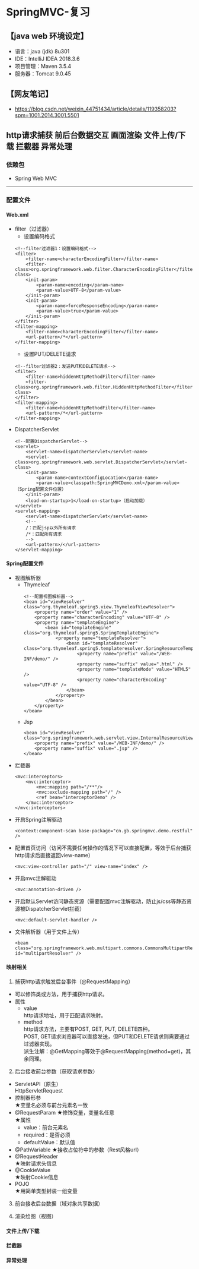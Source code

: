# SpringMVC-复习
## 【java web 环境设定】
- 语言：java (jdk) 8u301
- IDE：IntelliJ IDEA 2018.3.6
- 项目管理：Maven 3.5.4
- 服务器：Tomcat 9.0.45
## 【网友笔记】
- https://blog.csdn.net/weixin_44751434/article/details/119358203?spm=1001.2014.3001.5501
## http请求捕获 前后台数据交互 画面渲染 文件上传/下载 拦截器 异常处理
### 依赖包
- Spring Web MVC
***
### 配置文件
#### Web.xml
  - filter（过滤器）
    - 设置编码格式
    ```
    <!--filter过滤器1：设置编码格式-->
    <filter>
        <filter-name>characterEncodingFilter</filter-name>
        <filter-class>org.springframework.web.filter.CharacterEncodingFilter</filter-class>
        <init-param>
            <param-name>encoding</param-name>
            <param-value>UTF-8</param-value>
        </init-param>
        <init-param>
            <param-name>forceResponseEncoding</param-name>
            <param-value>true</param-value>
        </init-param>        
    </filter>
    <filter-mapping>
        <filter-name>characterEncodingFilter</filter-name>
        <url-pattern>/*</url-pattern>
    </filter-mapping>
    ```
    - 设置PUT/DELETE请求
    ```
    <!--filter过滤器2：发送PUT和DELETE请求-->
    <filter>
        <filter-name>hiddenHttpMethodFilter</filter-name>
        <filter-class>org.springframework.web.filter.HiddenHttpMethodFilter</filter-class>
    </filter>
    <filter-mapping>
        <filter-name>hiddenHttpMethodFilter</filter-name>
        <url-pattern>/*</url-pattern>
    </filter-mapping>
    ```
  - DispatcherServlet
    ```
    <!--配置DispatcherServlet-->
    <servlet>
        <servlet-name>dispatcherServlet</servlet-name>
        <servlet-class>org.springframework.web.servlet.DispatcherServlet</servlet-class>
        <init-param>
            <param-name>contextConfigLocation</param-name>
            <param-value>classpath:SpringMVCDemo.xml</param-value>（Spring配置文件位置）
        </init-param>
        <load-on-startup>1</load-on-startup>（启动加载）
    </servlet>
    <servlet-mapping>
        <servlet-name>dispatcherServlet</servlet-name>
        <!--
        /：匹配jsp以外所有请求
        /*：匹配所有请求
        -->
        <url-pattern>/</url-pattern>
    </servlet-mapping>
    ```
#### Spring配置文件
  - 视图解析器
    - Thymeleaf
      ```
      <!--配置视图解析器-->
      <bean id="viewResolver" class="org.thymeleaf.spring5.view.ThymeleafViewResolver">
          <property name="order" value="1" />
          <property name="characterEncoding" value="UTF-8" />
          <property name="templateEngine">
              <bean id="templateEngine" class="org.thymeleaf.spring5.SpringTemplateEngine">
                  <property name="templateResolver">
                      <bean id="templateResolver" class="org.thymeleaf.spring5.templateresolver.SpringResourceTemplateResolver">
                          <property name="prefix" value="/WEB-INF/demo/" />
                          <property name="suffix" value=".html" />
                          <property name="templateMode" value="HTML5" />
                          <property name="characterEncoding" value="UTF-8" />
                      </bean>
                  </property>
              </bean>
          </property>
      </bean>
      ```
    - Jsp
      ```
      <bean id="viewResolver" class="org.springframework.web.servlet.view.InternalResourceViewResolver">
          <property name="prefix" value="/WEB-INF/demo/" />
          <property name="suffix" value=".jsp" />
      </bean>
      ```
  - 拦截器
    ```
    <mvc:interceptors>
        <mvc:interceptor>
            <mvc:mapping path="/**"/>
            <mvc:exclude-mapping path="/" />
            <ref bean="interceptorDemo" />
        </mvc:interceptor>
    </mvc:interceptors>
    ```    
  - 开启Spring注解驱动
    ```
    <context:component-scan base-package="cn.gb.springmvc.demo.restful" />
    ```
  - 配置首页访问（访问不需要任何操作的情况下可以直接配置，等效于后台捕获http请求后直接返回view-name）
    ```
    <mvc:view-controller path="/" view-name="index" />
    ```
  - 开启mvc注解驱动
    ```
    <mvc:annotation-driven />
    ```
  - 开启默认Servlet访问静态资源（需要配置mvc注解驱动，防止js/css等静态资源被DispatcherServlet拦截）
    ```
    <mvc:default-servlet-handler />
    ```
  - 文件解析器（用于文件上传）
    ```
    <bean class="org.springframework.web.multipart.commons.CommonsMultipartResolver" id="multipartResolver" />
    ```
#### 映射相关
1. 捕获http请求触发后台事件（@RequestMapping）
  - 可以修饰类或方法，用于捕获http请求。
  - 属性
    - value  
      http请求地址，用于匹配请求映射。
    - method  
      http请求方法，主要有POST, GET, PUT, DELETE四种。  
      POST, GET请求浏览器可以直接发送，但PUT和DELETE请求则需要通过过滤器实现。  
      派生注解：@GetMapping等效于@RequestMapping(method=get)，其余同理。
2. 后台接收前台参数（获取请求参数）
  - ServletAPI（原生）  
    HttpServletRequest
  - 控制器形参  
    ★变量名必须与前台元素名一致
  - @RequestParam
    ★修饰变量，变量名任意  
    ★属性  
    - value：前台元素名
    - required：是否必须
    - defaultValue：默认值
  - @PathVariable
    ★接收占位符中的参数（Rest风格url）
  - @RequestHeader  
    ★映射请求头信息
  - @CookieValue  
    ★映射Cookie信息
  - POJO  
    ★用简单类型封装一组变量
3. 前台接收后台数据（域对象共享数据）



4. 渲染绘图（视图）



#### 文件上传/下载

#### 拦截器

#### 异常处理
